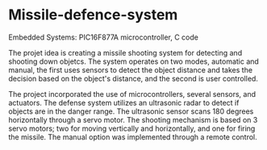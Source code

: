 # Missile-defence-system
Embedded Systems: PIC16F877A microcontroller, C code

The projet idea is creating a missile shooting system for detecting and shooting down objetcs. The system operates on two modes, automatic and manual, the first uses sensors to detect the object distance and takes the decision based on the object's distance, and the second is user controlled.

The project incorporated the use of microcontrollers, several sensors, and actuators. The defense system utilizes an ultrasonic radar to detect if objects are in the danger range. The ultrasonic sensor scans 180 degrees horizontally through a servo motor. The shooting mechanism is based on 3 servo motors; two for moving vertically and horizontally, and one for firing the missile. The manual option was implemented through a remote control.
